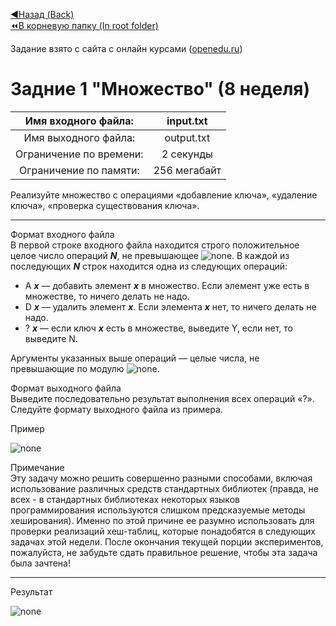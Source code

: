 [:arrow_backward:Назад (Back)](https://github.com/Bloodies/University.Projects/tree/master/Course%202/AaDS%20(Algorithms%20and%20data%20structures))  
[:rewind:В корневую папку (In root folder)](https://github.com/Bloodies/University.Projects)  

Задание взято с сайта с онлайн курсами ([openedu.ru](https://courses.openedu.ru))

# Задние 1 "Множество" (8 неделя)
| Имя входного файла: | input.txt |
|:--------------------:|:----------:|
| Имя выходного файла: | output.txt |
| Ограничение по времени: | 2 секунды |
| Ограничение по памяти: | 256 мегабайт |

Реализуйте множество с операциями «добавление ключа», «удаление ключа», «проверка существования ключа».
__________________
Формат входного файла  
В первой строке входного файла находится строго положительное целое число операций ***N***, не превышающее ![none](https://github.com/Bloodies/University.Projects/blob/master/Course%202/AaDS%20(Algorithms%20and%20data%20structures)/Algorithms%20Practice%20(ITMO)/Resources/txt_w8_t1_1.png). В каждой из последующих ***N*** строк находится одна из следующих операций:

* A ***x*** — добавить элемент ***x*** в множество. Если элемент уже есть в множестве, то ничего делать не надо.
* D ***x*** — удалить элемент ***x***. Если элемента ***x*** нет, то ничего делать не надо.
* ? ***x*** — если ключ ***x*** есть в множестве, выведите Y, если нет, то выведите N.

Аргументы указанных выше операций — целые числа, не превышающие по модулю ![none](https://github.com/Bloodies/University.Projects/blob/master/Course%202/AaDS%20(Algorithms%20and%20data%20structures)/Algorithms%20Practice%20(ITMO)/Resources/txt_w8_t1_2.png).

Формат выходного файла  
Выведите последовательно результат выполнения всех операций «?». Следуйте формату выходного файла из примера.

Пример

![none](https://github.com/Bloodies/University.Projects/blob/master/Course%202/AaDS%20(Algorithms%20and%20data%20structures)/Algorithms%20Practice%20(ITMO)/Resources/format_w9_t3.png)

Примечание  
Эту задачу можно решить совершенно разными способами, включая использование различных средств стандартных библиотек (правда, не всех - в стандартных библиотеках некоторых языков программирования используются слишком предсказуемые методы хеширования). Именно по этой причине ее разумно использовать для проверки реализаций хеш-таблиц, которые понадобятся в следующих задачах этой недели. После окончания текущей порции экспериментов, пожалуйста, не забудьте сдать правильное решение, чтобы эта задача была зачтена!
__________________
Результат

![none](https://github.com/Bloodies/University.Projects/blob/master/Course%202/AaDS%20(Algorithms%20and%20data%20structures)/Algorithms%20Practice%20(ITMO)/Resources/result_w9_t3.png)